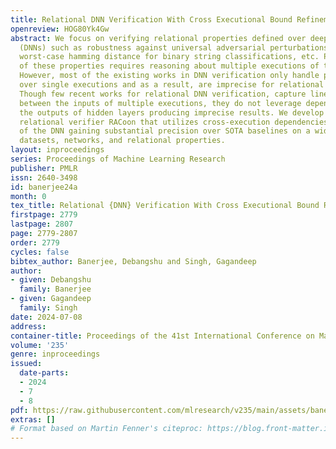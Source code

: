 ```yaml
---
title: Relational DNN Verification With Cross Executional Bound Refinement
openreview: HOG80Yk4Gw
abstract: We focus on verifying relational properties defined over deep neural networks
  (DNNs) such as robustness against universal adversarial perturbations (UAP), certified
  worst-case hamming distance for binary string classifications, etc. Precise verification
  of these properties requires reasoning about multiple executions of the same DNN.
  However, most of the existing works in DNN verification only handle properties defined
  over single executions and as a result, are imprecise for relational properties.
  Though few recent works for relational DNN verification, capture linear dependencies
  between the inputs of multiple executions, they do not leverage dependencies between
  the outputs of hidden layers producing imprecise results. We develop a scalable
  relational verifier RACoon that utilizes cross-execution dependencies at all layers
  of the DNN gaining substantial precision over SOTA baselines on a wide range of
  datasets, networks, and relational properties.
layout: inproceedings
series: Proceedings of Machine Learning Research
publisher: PMLR
issn: 2640-3498
id: banerjee24a
month: 0
tex_title: Relational {DNN} Verification With Cross Executional Bound Refinement
firstpage: 2779
lastpage: 2807
page: 2779-2807
order: 2779
cycles: false
bibtex_author: Banerjee, Debangshu and Singh, Gagandeep
author:
- given: Debangshu
  family: Banerjee
- given: Gagandeep
  family: Singh
date: 2024-07-08
address:
container-title: Proceedings of the 41st International Conference on Machine Learning
volume: '235'
genre: inproceedings
issued:
  date-parts:
  - 2024
  - 7
  - 8
pdf: https://raw.githubusercontent.com/mlresearch/v235/main/assets/banerjee24a/banerjee24a.pdf
extras: []
# Format based on Martin Fenner's citeproc: https://blog.front-matter.io/posts/citeproc-yaml-for-bibliographies/
---
```


